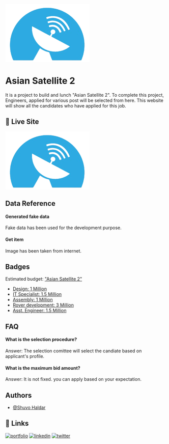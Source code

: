 
![Asian Satellite 2](/public/logo.png)

    
# Asian Satellite 2

It is a project to build and lunch "Asian Satellite 2". To complete this project, Engineers, applied for various post will be selected from here. 
This website will show all the candidates who have applied for this job. 

## 🔗 Live Site
[![Asian Satellite 2](/public/logo.png)](https://asian-satellite-2.netlify.app/)

## Data Reference

#### Generated fake data

Fake data has been used for the development purpose.


#### Get item

Image has been taken from internet. 
  
## Badges

Estimated budget: ["Asian Satellite 2"]()

- [Design: 1 Million]()
- [IT Specialist: 1.5 Million]()
- [Assembly: 1 Million]()
- [Rover development: 3 Million]()
- [Asst. Engineer: 1.5 Million]()


## FAQ

#### What is the selection procedure?

Answer: The selection comittee will select the candiate based on applicant's profile.

#### What is the maximum bid amount?

Answer: It is not fixed. you can apply based on your expectation.

  
## Authors

- [@Shuvo Haldar](https://github.com/shuvo-h)

  
## 🔗 Links
[![portfolio](https://img.shields.io/badge/my_portfolio-000?style=for-the-badge&logo=ko-fi&logoColor=white)](https://github.com/ProgrammingHeroWC4/the-superhero-direction-shuvo-h)
[![linkedin](https://img.shields.io/badge/linkedin-0A66C2?style=for-the-badge&logo=linkedin&logoColor=white)]()
[![twitter](https://img.shields.io/badge/twitter-1DA1F2?style=for-the-badge&logo=twitter&logoColor=white)]()
